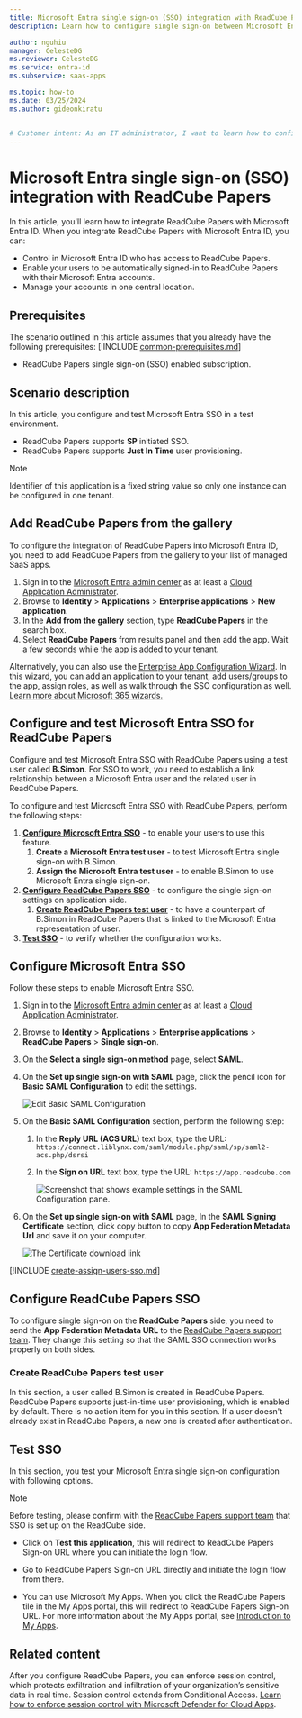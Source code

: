 ```yaml
---
title: Microsoft Entra single sign-on (SSO) integration with ReadCube Papers
description: Learn how to configure single sign-on between Microsoft Entra ID and ReadCube Papers.

author: nguhiu
manager: CelesteDG
ms.reviewer: CelesteDG
ms.service: entra-id
ms.subservice: saas-apps

ms.topic: how-to
ms.date: 03/25/2024
ms.author: gideonkiratu


# Customer intent: As an IT administrator, I want to learn how to configure single sign-on between Microsoft Entra ID and ReadCube Papers so that I can control who has access to ReadCube Papers, enable automatic sign-in with Microsoft Entra accounts, and manage my accounts in one central location.
---
```


# Microsoft Entra single sign-on (SSO) integration with ReadCube Papers

In this article,  you'll learn how to integrate ReadCube Papers with Microsoft Entra ID. When you integrate ReadCube Papers with Microsoft Entra ID, you can:

* Control in Microsoft Entra ID who has access to ReadCube Papers.
* Enable your users to be automatically signed-in to ReadCube Papers with their Microsoft Entra accounts.
* Manage your accounts in one central location.

## Prerequisites
The scenario outlined in this article assumes that you already have the following prerequisites:
[!INCLUDE [common-prerequisites.md](~/identity/saas-apps/includes/common-prerequisites.md)]
* ReadCube Papers single sign-on (SSO) enabled subscription.

## Scenario description

In this article,  you configure and test Microsoft Entra SSO in a test environment.

* ReadCube Papers supports **SP** initiated SSO.
* ReadCube Papers supports **Just In Time** user provisioning.

> [!NOTE]
> Identifier of this application is a fixed string value so only one instance can be configured in one tenant.

## Add ReadCube Papers from the gallery

To configure the integration of ReadCube Papers into Microsoft Entra ID, you need to add ReadCube Papers from the gallery to your list of managed SaaS apps.

1. Sign in to the [Microsoft Entra admin center](https://entra.microsoft.com) as at least a [Cloud Application Administrator](~/identity/role-based-access-control/permissions-reference.md#cloud-application-administrator).
1. Browse to **Identity** > **Applications** > **Enterprise applications** > **New application**.
1. In the **Add from the gallery** section, type **ReadCube Papers** in the search box.
1. Select **ReadCube Papers** from results panel and then add the app. Wait a few seconds while the app is added to your tenant.

 Alternatively, you can also use the [Enterprise App Configuration Wizard](https://portal.office.com/AdminPortal/home?Q=Docs#/azureadappintegration). In this wizard, you can add an application to your tenant, add users/groups to the app, assign roles, as well as walk through the SSO configuration as well. [Learn more about Microsoft 365 wizards.](/microsoft-365/admin/misc/azure-ad-setup-guides)

<a name='configure-and-test-azure-ad-sso-for-readcube-papers'></a>

## Configure and test Microsoft Entra SSO for ReadCube Papers

Configure and test Microsoft Entra SSO with ReadCube Papers using a test user called **B.Simon**. For SSO to work, you need to establish a link relationship between a Microsoft Entra user and the related user in ReadCube Papers.

To configure and test Microsoft Entra SSO with ReadCube Papers, perform the following steps:

1. **[Configure Microsoft Entra SSO](#configure-azure-ad-sso)** - to enable your users to use this feature.
    1. **Create a Microsoft Entra test user** - to test Microsoft Entra single sign-on with B.Simon.
    1. **Assign the Microsoft Entra test user** - to enable B.Simon to use Microsoft Entra single sign-on.
1. **[Configure ReadCube Papers SSO](#configure-readcube-papers-sso)** - to configure the single sign-on settings on application side.
    1. **[Create ReadCube Papers test user](#create-readcube-papers-test-user)** - to have a counterpart of B.Simon in ReadCube Papers that is linked to the Microsoft Entra representation of user.
1. **[Test SSO](#test-sso)** - to verify whether the configuration works.

<a name='configure-azure-ad-sso'></a>

## Configure Microsoft Entra SSO

Follow these steps to enable Microsoft Entra SSO.

1. Sign in to the [Microsoft Entra admin center](https://entra.microsoft.com) as at least a [Cloud Application Administrator](~/identity/role-based-access-control/permissions-reference.md#cloud-application-administrator).
1. Browse to **Identity** > **Applications** > **Enterprise applications** > **ReadCube Papers** > **Single sign-on**.
1. On the **Select a single sign-on method** page, select **SAML**.
1. On the **Set up single sign-on with SAML** page, click the pencil icon for **Basic SAML Configuration** to edit the settings.

   ![Edit Basic SAML Configuration](common/edit-urls.png)

1. On the **Basic SAML Configuration** section, perform the following step:
	1. In the **Reply URL (ACS URL)** text box, type the URL: `https://connect.liblynx.com/saml/module.php/saml/sp/saml2-acs.php/dsrsi`
	2. In the **Sign on URL** text box, type the URL: `https://app.readcube.com`

	    ![Screenshot that shows example settings in the SAML Configuration pane.](./media/readcube-papers-tutorial/configure-saml.png)

    	 
1. On the **Set up single sign-on with SAML** page, In the **SAML Signing Certificate** section, click copy button to copy **App Federation Metadata Url** and save it on your computer.

	![The Certificate download link](common/copy-metadataurl.png)

<a name='create-an-azure-ad-test-user'></a>

[!INCLUDE [create-assign-users-sso.md](~/identity/saas-apps/includes/create-assign-users-sso.md)]

## Configure ReadCube Papers SSO

To configure single sign-on on the **ReadCube Papers** side, you need to send the **App Federation Metadata URL** to the [ReadCube Papers support team](mailto:sso-support@readcube.com). They change this setting so that the SAML SSO connection works properly on both sides.

### Create ReadCube Papers test user

In this section, a user called B.Simon is created in ReadCube Papers. ReadCube Papers supports just-in-time user provisioning, which is enabled by default. There is no action item for you in this section. If a user doesn't already exist in ReadCube Papers, a new one is created after authentication.

## Test SSO 

In this section, you test your Microsoft Entra single sign-on configuration with following options. 

> [!NOTE]
> Before testing, please confirm with the [ReadCube Papers support team](mailto:sso-support@readcube.com) that SSO is set up on the ReadCube side.

* Click on **Test this application**, this will redirect to ReadCube Papers Sign-on URL where you can initiate the login flow. 

* Go to ReadCube Papers Sign-on URL directly and initiate the login flow from there.

* You can use Microsoft My Apps. When you click the ReadCube Papers tile in the My Apps portal, this will redirect to ReadCube Papers Sign-on URL. For more information about the My Apps portal, see [Introduction to My Apps](https://support.microsoft.com/account-billing/sign-in-and-start-apps-from-the-my-apps-portal-2f3b1bae-0e5a-4a86-a33e-876fbd2a4510).

## Related content

After you configure ReadCube Papers, you can enforce session control, which protects exfiltration and infiltration of your organization’s sensitive data in real time. Session control extends from Conditional Access. [Learn how to enforce session control with Microsoft Defender for Cloud Apps](/cloud-app-security/proxy-deployment-aad).
